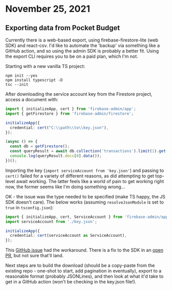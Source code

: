 # November 25, 2021

## Exporting data from Pocket Budget
Currently there is a web-based export, using firebase-firestore-lite (web SDK) and react-csv.  I'd like to automate the 'backup' via something like a GitHub action, and so using the admin SDK is probably a better fit.  Using the export CLI requires you to be on a paid plan, which I'm not.

Starting with a new vanilla TS project:

```shell
npm init --yes
npm install typescript -D
tsc --init
```

After downloading the service account key from the Firestore project, access a document with:

```typescript
import { initializeApp, cert } from 'firebase-admin/app';
import { getFirestore } from 'firebase-admin/firestore';

initializeApp({
  credential: cert("C:\\path\\to\\key.json"),
});

(async () => {
  const db = getFirestore();
  const queryResult = await db.collection('transactions').limit(1).get();
  console.log(queryResult.docs[0].data());
})();
```

Importing the key (`import serviceAccount from 'key.json'`) and passing to `cert()` failed for a variety of different reasons, as did attempting to get top-level await working.  The latter feels like a world of pain to get working right now, the former seems like I'm doing something wrong...

OK - the issue was the type needed to be specified (make TS happy, the JS SDK doesn't care).  The below works (assuming `resolveJsonModule` is set to `true` in `tsconfig.json`):

```typescript
import { initializeApp, cert, ServiceAccount } from 'firebase-admin/app';
import serviceAccount from './key.json';

initializeApp({
  credential: cert(serviceAccount as ServiceAccount),
});
```

This [GitHub issue](https://github.com/firebase/firebase-admin-node/issues/522) had the workaround.  There is a fix to the SDK in an [open PR](https://github.com/firebase/firebase-admin-node/pull/1110/files), but not sure that'll land.

Next steps are to build the download (should be a copy-paste from the existing repo - one-shot to start, add pagination in eventually), export to a reasonable format (probably JSONLines), and then look at what it'd take to get in a GitHub action (won't be checking in the key.json file!).